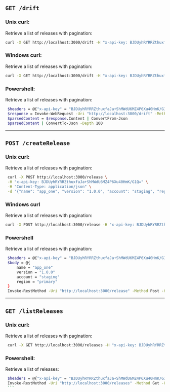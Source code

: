 
## `GET /drift`

### Unix curl:
   Retrieve a list of releases with pagination:
   ```bash
   curl -X GET http://localhost:3000/drift -H "x-api-key: BJDUyhRYRRZthuxfaJa+ShMWdU6MZ4P6Xu40HmK/G1Q=" | jq
   ```

### Windows curl:
   Retrieve a list of releases with pagination:
   ```bash
   curl -X GET http://localhost:3000/drift -H "x-api-key: BJDUyhRYRRZthuxfaJa+ShMWdU6MZ4P6Xu40HmK/G1Q="
   ```

### Powershell:
   Retrieve a list of releases with pagination:
   ```bash
    $headers = @{"x-api-key" = "BJDUyhRYRRZthuxfaJa+ShMWdU6MZ4P6Xu40HmK/G1Q="}
    $response = Invoke-WebRequest -Uri "http://localhost:3000/drift" -Method Get -Headers $headers
    $parsedContent = $response.Content | ConvertFrom-Json
    $parsedContent | ConvertTo-Json -Depth 100
   ```

---

## `POST /createRelease`
### Unix curl:
   Retrieve a list of releases with pagination:
   ```bash
    curl -X POST http://localhost:3000/release \
    -H "x-api-key: BJDUyhRYRRZthuxfaJa+ShMWdU6MZ4P6Xu40HmK/G1Q=" \
    -H "Content-Type: application/json" \
    -d '{"name": "app_one", "version": "1.0.0", "account": "staging", "region": "primary"}'
   ```

### Windows curl
   Retrieve a list of releases with pagination:
   ```bash
   curl -X POST http://localhost:3000/release -H "x-api-key: BJDUyhRYRRZthuxfaJa+ShMWdU6MZ4P6Xu40HmK/G1Q=" -H "Content-Type: application/json" -d "{\"name\": \"app_one\", \"version\": \"1.0.0\", \"account\": \"staging\", \"region\": \"primary\"}"
   ```

### Powershell
   Retrieve a list of releases with pagination:
   ```bash
    $headers = @{"x-api-key" = "BJDUyhRYRRZthuxfaJa+ShMWdU6MZ4P6Xu40HmK/G1Q="}
    $body = @{
        name = "app_one"
        version = "1.0.0"
        account = "staging"
        region = "primary"
    }
    Invoke-RestMethod -Uri "http://localhost:3000/release" -Method Post -Headers $headers -Body ($body | ConvertTo-Json) -ContentType "application/json"
   ```

---

## `GET /listReleases`

### Unix curl:
   Retrieve a list of releases with pagination:
   ```bash
    curl -X GET http://localhost:3000/releases -H "x-api-key: BJDUyhRYRRZthuxfaJa+ShMWdU6MZ4P6Xu40HmK/G1Q="
   ```

### Powershell:
   Retrieve a list of releases:
   ```bash
    $headers = @{"x-api-key" = "BJDUyhRYRRZthuxfaJa+ShMWdU6MZ4P6Xu40HmK/G1Q="}
    Invoke-RestMethod -Uri "http://localhost:3000/releases" -Method Get -Headers $headers
    ```